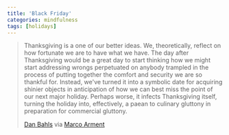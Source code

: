 ```yaml
---
title: 'Black Friday'
categories: mindfulness
tags: [holidays]
---
```

> Thanksgiving is a one of our better ideas. We, theoretically, reflect on how fortunate we are to have what we have. The day after Thanksgiving would be a great day to start thinking how we might start addressing wrongs perpetuated on anybody trampled in the process of putting together the comfort and security we are so thankful for. Instead, we've turned it into a symbolic date for acquiring shinier objects in anticipation of how we can best miss the point of our next major holiday. Perhaps worse, it infects Thanksgiving itself, turning the holiday into, effectively, a paean to culinary gluttony in preparation for commercial gluttony.
> 
> [Dan Bahls][1] via [Marco Arment][2]

   [1]: http://squashed.tumblr.com/post/13299732573/honestly-if-youre-out-today-maybe-get-maced
   [2]: http://www.marco.org/
